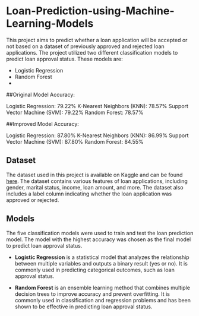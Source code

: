 # Loan-Prediction-using-Machine-Learning-Models

This project aims to predict whether a loan application will be accepted or not based on a dataset of previously approved and rejected loan applications. The project utilized two different classification models to predict loan approval status. These models are:

- Logistic Regression
- Random Forest
- 
##Original Model Accuracy:

Logistic Regression: 79.22%
K-Nearest Neighbors (KNN): 78.57%
Support Vector Machine (SVM): 79.22%
Random Forest: 78.57%

##Improved Model Accuracy:

Logistic Regression: 87.80%
K-Nearest Neighbors (KNN): 86.99%
Support Vector Machine (SVM): 87.80%
Random Forest: 84.55%

## Dataset

The dataset used in this project is available on Kaggle and can be found [here](https://www.kaggle.com/datasets/burak3ergun/loan-data-set). The dataset contains various features of loan applications, including gender, marital status, income, loan amount, and more. The dataset also includes a label column indicating whether the loan application was approved or rejected.

## Models

The five classification models were used to train and test the loan prediction model. The model with the highest accuracy was chosen as the final model to predict loan approval status.

- **Logistic Regression** is a statistical model that analyzes the relationship between multiple variables and outputs a binary result (yes or no). It is commonly used in predicting categorical outcomes, such as loan approval status.

- **Random Forest** is an ensemble learning method that combines multiple decision trees to improve accuracy and prevent overfitting. It is commonly used in classification and regression problems and has been shown to be effective in predicting loan approval status.
